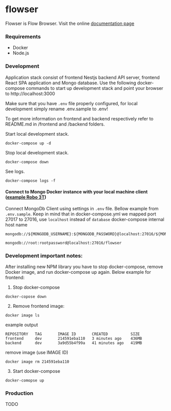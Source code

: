 # flowser
Flowser is Flow Browser. Visit the online [documentation page](https://www.notion.so/Architecture-a9f2791672f444cbb09bca885e141a00)

### Requirements
- Docker
- Node.js

### Development

Application stack consist of frontend Nestjs backend API server, frontend React SPA application and Mongo database.
Use the following docker-compose commands to start up development stack and point your browser to http://localhost:3000

Make sure that you have ```.env``` file properly configured, for local development simply rename .env.sample to .env!

To get more information on frontend and backend respectively refer to README.md in /frontend and /backend folders.



Start local development stack. 
```
docker-compose up -d
```

Stop local development stack.
```
docker-compose down
```

See logs.
```
docker-compose logs -f
```

#### Connect to Mongo Docker instance with your local machine client ([example Robo 3T](https://robomongo.org/))
Connect MongoDb Client using settings in ```.env``` file. Bellow example from ```.env.sample```. Keep in mind that
in docker-compose.yml we mapped port 27017 to 27016, use ````localhost```` instead of ```database``` docker-compose internal
host name
```
mongodb://${MONGODB_USERNAME}:${MONGODB_PASSWORD}@localhost:27016/${MONGODB_DATABASE}

mongodb://root:rootpassword@localhost:27016/flowser
```




### Development important notes:

After installing new NPM library you have to stop docker-compose, remove Docker image, and run docker-compose up again. Below example for frontend:
1. Stop docker-compose
```
docker-copose down
```
2. Remove frontend image:
```
docker image ls
```
example output
```
REPOSITORY   TAG       IMAGE ID       CREATED          SIZE
frontend     dev       214591eba110   3 minutes ago    436MB
backend      dev       3a9d55b4f99a   41 minutes ago   419MB
```
remove image (use IMAGE ID)
```
docker image rm 214591eba110
```
3. Start docker-compose
```
docker-comopse up
```

### Production
TODO


